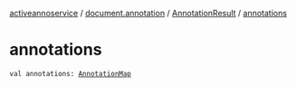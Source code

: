 [activeannoservice](../../index.md) / [document.annotation](../index.md) / [AnnotationResult](index.md) / [annotations](./annotations.md)

# annotations

`val annotations: `[`AnnotationMap`](../-annotation-map.md)